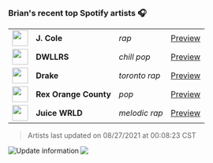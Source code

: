 ### Brian's recent top Spotify artists 🎧
<table>
<!-- top_artists starts -->
    <tr>
        <td> <img height="32px" src="https://i.scdn.co/image/ab6761610000f178add503b411a712e277895c8a"> </td>
        <td> <b>J. Cole</b></td>
        <td> <i>rap</i></td>
        <td> <a href="https://open.spotify.com/artist/6l3HvQ5sa6mXTsMTB19rO5" target="_blank" > Preview </a> </td>
    </tr>
    <tr>
        <td> <img height="32px" src="https://i.scdn.co/image/ab6761610000f178d890d875d0a030f18aa09eb1"> </td>
        <td> <b>DWLLRS</b></td>
        <td> <i>chill pop</i></td>
        <td> <a href="https://open.spotify.com/artist/2TviQllPVEQ7E68Yr4uPKR" target="_blank" > Preview </a> </td>
    </tr>
    <tr>
        <td> <img height="32px" src="https://i.scdn.co/image/ab6761610000f1789d6c72d285ab349ce7a93529"> </td>
        <td> <b>Drake</b></td>
        <td> <i>toronto rap</i></td>
        <td> <a href="https://open.spotify.com/artist/3TVXtAsR1Inumwj472S9r4" target="_blank" > Preview </a> </td>
    </tr>
    <tr>
        <td> <img height="32px" src="https://i.scdn.co/image/ab6761610000f178fe28be1645ae998826cdbc43"> </td>
        <td> <b>Rex Orange County</b></td>
        <td> <i>pop</i></td>
        <td> <a href="https://open.spotify.com/artist/7pbDxGE6nQSZVfiFdq9lOL" target="_blank" > Preview </a> </td>
    </tr>
    <tr>
        <td> <img height="32px" src="https://i.scdn.co/image/ab6761610000f1781908e1a8b79abf71d5598944"> </td>
        <td> <b>Juice WRLD</b></td>
        <td> <i>melodic rap</i></td>
        <td> <a href="https://open.spotify.com/artist/4MCBfE4596Uoi2O4DtmEMz" target="_blank" > Preview </a> </td>
    </tr>
<!-- top_artists ends -->
</table>

<!-- last_updated starts -->
> Artists last updated on 08/27/2021 at 00:08:23 CST
<!-- last_updated ends -->

<a href="https://github.com/briansayre/briansayre/actions?query=workflow%3A%22Update+Spotify+information%22"><img src="https://github.com/briansayre/briansayre/workflows/Update%20Spotify%20information/badge.svg" align="left" alt="Update information"></a>

![](https://visitor-badge.glitch.me/badge?page_id=briansayre.briansayre)
